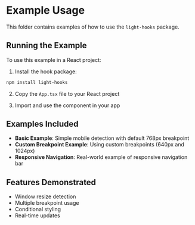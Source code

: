 # Example Usage

This folder contains examples of how to use the `light-hooks` package.

## Running the Example

To use this example in a React project:

1. Install the hook package:
```bash
npm install light-hooks
```

2. Copy the `App.tsx` file to your React project

3. Import and use the component in your app

## Examples Included

- **Basic Example**: Simple mobile detection with default 768px breakpoint
- **Custom Breakpoint Example**: Using custom breakpoints (640px and 1024px)
- **Responsive Navigation**: Real-world example of responsive navigation bar

## Features Demonstrated

- Window resize detection
- Multiple breakpoint usage
- Conditional styling
- Real-time updates
